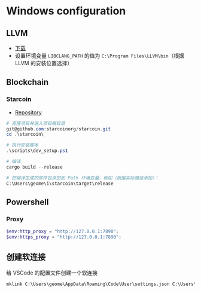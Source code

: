 # Windows configuration

## LLVM

- [下载](https://github.com/llvm/llvm-project/releases)
- 设置环境变量 `LIBCLANG_PATH` 的值为 `C:\Program Files\LLVM\bin`（根据 LLVM 的安装位置选择）

## Blockchain

### Starcoin

- [Repository](https://github.com/starcoinorg/starcoin)

```powershell
# 克隆项目并进入项目根目录
git@github.com:starcoinorg/starcoin.git
cd .\starcoin\

# 执行安装脚本
.\scripts\dev_setup.ps1

# 编译
cargo build --release

# 把编译生成的软件包添加到 Path 环境变量，例如（根据实际路径添加）：
C:\Users\geome\i\starcoin\target\release
```

## Powershell

### Proxy

```powershell
$env:http_proxy = "http://127.0.0.1:7890";
$env:https_proxy = "http://127.0.0.1:7890";
```

## 创建软连接

给 VSCode 的配置文件创建一个软连接

```cmd
mklink C:\Users\geome\AppData\Roaming\Code\User\settings.json C:\Users\geome\i\geocfg\windows\Code\User\settings.json
```